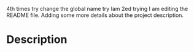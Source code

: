 4th times try 
change the global name try
Iam 2ed trying
I am editing the README file. Adding some more details about the project description.
# Description
